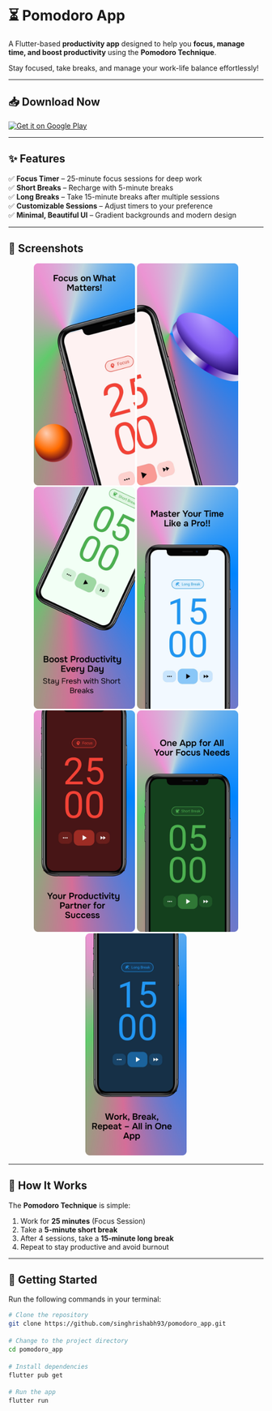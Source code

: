 # ⏳ Pomodoro App

A Flutter-based **productivity app** designed to help you **focus, manage time, and boost productivity** using the **Pomodoro Technique**.  

Stay focused, take breaks, and manage your work-life balance effortlessly!  

---

## 📥 Download Now

<a href="https://play.google.com/store/apps/details?id=com.rish.pomodoro.app" target="_blank">
  <img src="https://play.google.com/intl/en_us/badges/static/images/badges/en_badge_web_generic.png" alt="Get it on Google Play" width="200"/>
</a>

---

## ✨ Features

✅ **Focus Timer** – 25-minute focus sessions for deep work  
✅ **Short Breaks** – Recharge with 5-minute breaks  
✅ **Long Breaks** – Take 15-minute breaks after multiple sessions  
✅ **Customizable Sessions** – Adjust timers to your preference  
✅ **Minimal, Beautiful UI** – Gradient backgrounds and modern design  

---

## 📸 Screenshots

<p align="center">
  <img src="https://github.com/singhrishabh93/pomodoro_app/blob/main/screenshots/1.jpg" alt="Screen 1" width="200"/>
  <img src="https://github.com/singhrishabh93/pomodoro_app/blob/main/screenshots/2.png" alt="Screen 2" width="200"/>
  <img src="https://github.com/singhrishabh93/pomodoro_app/blob/main/screenshots/3.jpg" alt="Screen 3" width="200"/>
  <img src="https://github.com/singhrishabh93/pomodoro_app/blob/main/screenshots/4.png" alt="Screen 4" width="200"/>
  <img src="https://github.com/singhrishabh93/pomodoro_app/blob/main/screenshots/5.png" alt="Screen 5" width="200"/>
  <img src="https://github.com/singhrishabh93/pomodoro_app/blob/main/screenshots/6.png" alt="Screen 6" width="200"/>
  <img src="https://github.com/singhrishabh93/pomodoro_app/blob/main/screenshots/7.jpg" alt="Screen 7" width="200"/>
</p>

---

## 🧠 How It Works

The **Pomodoro Technique** is simple:  
1. Work for **25 minutes** (Focus Session)  
2. Take a **5-minute short break**  
3. After 4 sessions, take a **15-minute long break**  
4. Repeat to stay productive and avoid burnout  

---

## 🚀 Getting Started

Run the following commands in your terminal:

```bash
# Clone the repository
git clone https://github.com/singhrishabh93/pomodoro_app.git

# Change to the project directory
cd pomodoro_app

# Install dependencies
flutter pub get

# Run the app
flutter run
